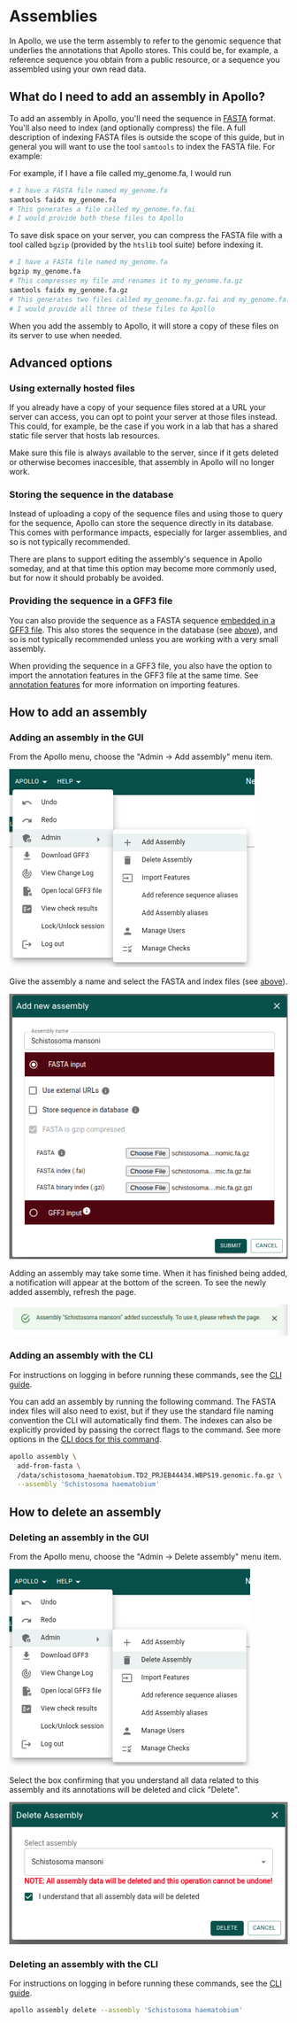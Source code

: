 # Assemblies

In Apollo, we use the term assembly to refer to the genomic sequence that
underlies the annotations that Apollo stores. This could be, for example, a
reference sequence you obtain from a public resource, or a sequence you
assembled using your own read data.

## What do I need to add an assembly in Apollo?

To add an assembly in Apollo, you'll need the sequence in
[FASTA](//www.ncbi.nlm.nih.gov/genbank/fastaformat/) format. You'll also need to
index (and optionally compress) the file. A full description of indexing FASTA
files is outside the scope of this guide, but in general you will want to use
the tool `samtools` to index the FASTA file. For example:

For example, if I have a file called my_genome.fa, I would run

```sh
# I have a FASTA file named my_genome.fa
samtools faidx my_genome.fa
# This generates a file called my_genome.fa.fai
# I would provide both these files to Apollo
```

To save disk space on your server, you can compress the FASTA file with a tool
called `bgzip` (provided by the `htslib` tool suite) before indexing it.

```sh
# I have a FASTA file named my_genome.fa
bgzip my_genome.fa
# This compresses my file and renames it to my_genome.fa.gz
samtools faidx my_genome.fa.gz
# This generates two files called my_genome.fa.gz.fai and my_genome.fa.gz.gzi
# I would provide all three of these files to Apollo
```

When you add the assembly to Apollo, it will store a copy of these files on its
server to use when needed.

## Advanced options

### Using externally hosted files

If you already have a copy of your sequence files stored at a URL your server
can access, you can opt to point your server at those files instead. This could,
for example, be the case if you work in a lab that has a shared static file
server that hosts lab resources.

Make sure this file is always available to the server, since if it gets deleted
or otherwise becomes inaccesible, that assembly in Apollo will no longer work.

### Storing the sequence in the database

Instead of uploading a copy of the sequence files and using those to query for
the sequence, Apollo can store the sequence directly in its database. This comes
with performance impacts, especially for larger assemblies, and so is not
typically recommended.

There are plans to support editing the assembly's sequence in Apollo someday,
and at that time this option may become more commonly used, but for now it
should probably be avoided.

### Providing the sequence in a GFF3 file

You can also provide the sequence as a FASTA sequence
[embedded in a GFF3 file](//github.com/The-Sequence-Ontology/Specifications/blob/master/gff3.md#other-syntax).
This also stores the sequence in the database (see
[above](#storing-the-sequence-in-the-database)), and so is not typically
recommended unless you are working with a very small assembly.

When providing the sequence in a GFF3 file, you also have the option to import
the annotation features in the GFF3 file at the same time. See
[annotation features](annotation-features) for more information on importing
features.

## How to add an assembly

### Adding an assembly in the GUI

From the Apollo menu, choose the "Admin -> Add assembly" menu item.

![Apollo -> Admin -> Add assembly menu](add_assembly_menu_item.png)

Give the assembly a name and select the FASTA and index files (see
[above](#what-do-i-need-to-add-an-assembly-in-apollo)).

![Add new assembly dialog](add_new_assembly_dialog.png)

Adding an assembly may take some time. When it has finished being added, a
notification will appear at the bottom of the screen. To see the newly added
assembly, refresh the page.

![Assembly added notification](assembly_added_notification.png)

### Adding an assembly with the CLI

For instructions on logging in before running these commands, see the
[CLI guide](cli).

You can add an assembly by running the following command. The FASTA index files
will also need to exist, but if they use the standard file naming convention the
CLI will automatically find them. The indexes can also be explicitly provided by
passing the correct flags to the command. See more options in the
[CLI docs for this command](cli/assembly#apollo-assembly-add-from-fasta-input).

```sh
apollo assembly \
  add-from-fasta \
  /data/schistosoma_haematobium.TD2_PRJEB44434.WBPS19.genomic.fa.gz \
  --assembly 'Schistosoma haematobium'
```

## How to delete an assembly

### Deleting an assembly in the GUI

From the Apollo menu, choose the "Admin -> Delete assembly" menu item.

![Apollo -> Admin -> Delete assembly menu](delete_assembly_menu_item.png)

Select the box confirming that you understand all data related to this assembly
and its annotations will be deleted and click "Delete".

![Delete assembly dialog](delete_assembly_dialog.png)

### Deleting an assembly with the CLI

For instructions on logging in before running these commands, see the
[CLI guide](cli).

```sh
apollo assembly delete --assembly 'Schistosoma haematobium'
```
